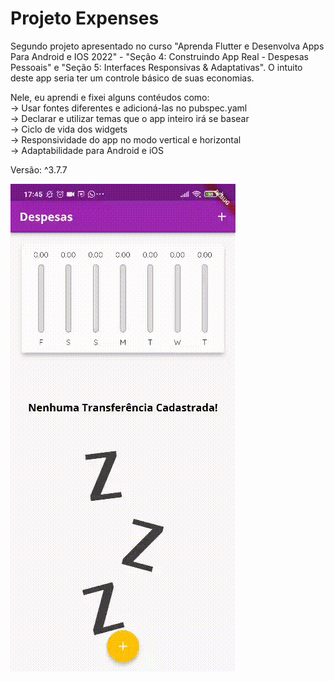 # Projeto Expenses

Segundo projeto apresentado no curso "Aprenda Flutter e Desenvolva Apps Para Android e IOS 2022" - "Seção 4: Construindo App Real - Despesas Pessoais" e "Seção 5: Interfaces Responsivas & Adaptativas". O intuito deste app seria ter um controle básico de suas economias.

Nele, eu aprendi e fixei alguns contéudos como: 
<br/> -> Usar fontes diferentes e adicioná-las no pubspec.yaml
<br/> -> Declarar e utilizar temas que o app inteiro irá se basear
<br/> -> Ciclo de vida dos widgets
<br/> -> Responsividade do app no modo vertical e horizontal
<br/> -> Adaptabilidade para Android e iOS

Versão: ^3.7.7

![Gif do aplicativo desenvolvido](expenses.gif)
